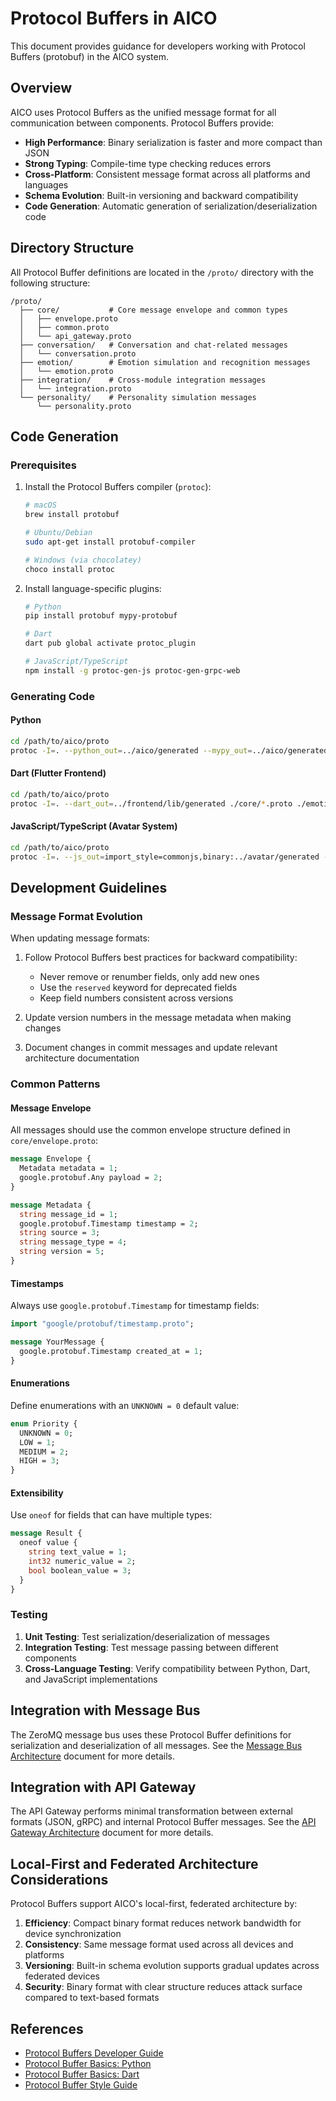 # Protocol Buffers in AICO

This document provides guidance for developers working with Protocol Buffers (protobuf) in the AICO system.

## Overview

AICO uses Protocol Buffers as the unified message format for all communication between components. Protocol Buffers provide:

- **High Performance**: Binary serialization is faster and more compact than JSON
- **Strong Typing**: Compile-time type checking reduces errors
- **Cross-Platform**: Consistent message format across all platforms and languages
- **Schema Evolution**: Built-in versioning and backward compatibility
- **Code Generation**: Automatic generation of serialization/deserialization code

## Directory Structure

All Protocol Buffer definitions are located in the `/proto/` directory with the following structure:

```
/proto/
  ├── core/           # Core message envelope and common types
  │   ├── envelope.proto
  │   ├── common.proto
  │   └── api_gateway.proto
  ├── conversation/   # Conversation and chat-related messages
  │   └── conversation.proto
  ├── emotion/        # Emotion simulation and recognition messages
  │   └── emotion.proto
  ├── integration/    # Cross-module integration messages
  │   └── integration.proto
  └── personality/    # Personality simulation messages
      └── personality.proto
```

## Code Generation

### Prerequisites

1. Install the Protocol Buffers compiler (`protoc`):
   ```bash
   # macOS
   brew install protobuf
   
   # Ubuntu/Debian
   sudo apt-get install protobuf-compiler
   
   # Windows (via chocolatey)
   choco install protoc
   ```

2. Install language-specific plugins:
   ```bash
   # Python
   pip install protobuf mypy-protobuf

   # Dart
   dart pub global activate protoc_plugin
   
   # JavaScript/TypeScript
   npm install -g protoc-gen-js protoc-gen-grpc-web
   ```

### Generating Code

#### Python

```bash
cd /path/to/aico/proto
protoc -I=. --python_out=../aico/generated --mypy_out=../aico/generated ./core/*.proto ./emotion/*.proto ./conversation/*.proto ./personality/*.proto ./integration/*.proto
```

#### Dart (Flutter Frontend)

```bash
cd /path/to/aico/proto
protoc -I=. --dart_out=../frontend/lib/generated ./core/*.proto ./emotion/*.proto ./conversation/*.proto ./personality/*.proto ./integration/*.proto
```

#### JavaScript/TypeScript (Avatar System)

```bash
cd /path/to/aico/proto
protoc -I=. --js_out=import_style=commonjs,binary:../avatar/generated --grpc-web_out=import_style=commonjs,mode=grpcwebtext:../avatar/generated ./core/*.proto ./emotion/*.proto ./conversation/*.proto ./personality/*.proto ./integration/*.proto
```

## Development Guidelines

### Message Format Evolution

When updating message formats:

1. Follow Protocol Buffers best practices for backward compatibility:
   - Never remove or renumber fields, only add new ones
   - Use the `reserved` keyword for deprecated fields
   - Keep field numbers consistent across versions

2. Update version numbers in the message metadata when making changes

3. Document changes in commit messages and update relevant architecture documentation

### Common Patterns

#### Message Envelope

All messages should use the common envelope structure defined in `core/envelope.proto`:

```protobuf
message Envelope {
  Metadata metadata = 1;
  google.protobuf.Any payload = 2;
}

message Metadata {
  string message_id = 1;
  google.protobuf.Timestamp timestamp = 2;
  string source = 3;
  string message_type = 4;
  string version = 5;
}
```

#### Timestamps

Always use `google.protobuf.Timestamp` for timestamp fields:

```protobuf
import "google/protobuf/timestamp.proto";

message YourMessage {
  google.protobuf.Timestamp created_at = 1;
}
```

#### Enumerations

Define enumerations with an `UNKNOWN = 0` default value:

```protobuf
enum Priority {
  UNKNOWN = 0;
  LOW = 1;
  MEDIUM = 2;
  HIGH = 3;
}
```

#### Extensibility

Use `oneof` for fields that can have multiple types:

```protobuf
message Result {
  oneof value {
    string text_value = 1;
    int32 numeric_value = 2;
    bool boolean_value = 3;
  }
}
```

### Testing

1. **Unit Testing**: Test serialization/deserialization of messages
2. **Integration Testing**: Test message passing between different components
3. **Cross-Language Testing**: Verify compatibility between Python, Dart, and JavaScript implementations

## Integration with Message Bus

The ZeroMQ message bus uses these Protocol Buffer definitions for serialization and deserialization of all messages. See the [Message Bus Architecture](/docs/architecture/message_bus.md) document for more details.

## Integration with API Gateway

The API Gateway performs minimal transformation between external formats (JSON, gRPC) and internal Protocol Buffer messages. See the [API Gateway Architecture](/docs/architecture/api_gateway.md) document for more details.

## Local-First and Federated Architecture Considerations

Protocol Buffers support AICO's local-first, federated architecture by:

1. **Efficiency**: Compact binary format reduces network bandwidth for device synchronization
2. **Consistency**: Same message format used across all devices and platforms
3. **Versioning**: Built-in schema evolution supports gradual updates across federated devices
4. **Security**: Binary format with clear structure reduces attack surface compared to text-based formats

## References

- [Protocol Buffers Developer Guide](https://developers.google.com/protocol-buffers/docs/overview)
- [Protocol Buffer Basics: Python](https://developers.google.com/protocol-buffers/docs/pythontutorial)
- [Protocol Buffer Basics: Dart](https://developers.google.com/protocol-buffers/docs/darttutorial)
- [Protocol Buffer Style Guide](https://developers.google.com/protocol-buffers/docs/style)
